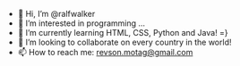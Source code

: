 - 👋 Hi, I’m @ralfwalker
- 👀 I’m interested in programming ...
- 🌱 I’m currently learning HTML, CSS, Python and Java! =}
- 💞️ I’m looking to collaborate on every country in the world!
- 📫 How to reach me: revson.motag@gmail.com

<!---
ralfwalker/ralfwalker is a ✨ special ✨ repository because its `README.md` (this file) appears on your GitHub profile.
You can click the Preview link to take a look at your changes.
--->
